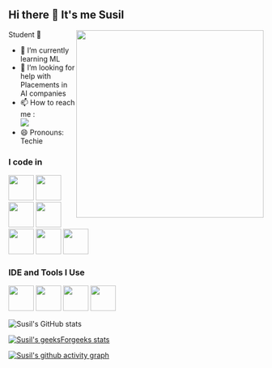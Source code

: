## Hi there 👋 It's me Susil

Student 🫡
<img align="right" width="370" height="370" src="https://i.pinimg.com/originals/aa/59/d1/aa59d139b93dde70ff207187c9f1d8bd.gif">
- 🌱 I’m currently learning ML
- 🤔 I’m looking for help with Placements in AI companies
- 📫 How to reach me :
<br /> [<img src="https://img.shields.io/badge/LinkedIn-0077B5?style=for-the-badge&logo=linkedin&logoColor=white" />](https://www.linkedin.com/in/susil-kumar-k-4b50a0240/)
- 😄 Pronouns: Techie

### I code in
<img height="50" width="50" src="https://img.icons8.com/color/48/000000/python.png" /> <img height="50" width="50" src="https://img.icons8.com/color/48/000000/c-programming.png" /> <img height="50" width="50" src="https://img.icons8.com/color/48/000000/c-plus-plus-logo.png" /> <img height="50" width="50" src="https://img.icons8.com/color/48/000000/html-5.png" /> <img height="50" width="50" src="https://img.icons8.com/color/48/000000/css3.png" />
<img height="50" width="50" src="https://img.icons8.com/color/48/000000/javascript.png"/> <img height="50" width="50" src="https://img.icons8.com/color/48/000000/mysql-logo.png"/>

### IDE and Tools I Use
<img height="50" width="50" src="https://img.icons8.com/color/48/000000/visual-studio-code-2019.png"/> <img height="50" width="50" src="https://img.icons8.com/color/50/000000/git.png"/> <img height="50" width="50" src="https://img.icons8.com/dusk/64/000000/anaconda.png"/> <img height="50" width="50" src="https://img.icons8.com/color/48/000000/figma--v1.png"/>

![Susil's GitHub stats](https://github-readme-stats.vercel.app/api?username=susil-123&theme=tokyonight&show_icons=true&&hide=issues,contribs)

[![Susil's geeksForgeeks stats](https://geeks-for-geeks-stats-api.vercel.app/?userName=susilkumarct20)](https://www.geeksforgeeks.org/user/susilkumarct20/)

[![Susil's github activity graph](https://github-readme-activity-graph.vercel.app/graph?username=susil-123&bg_color=0d0c0d&color=ab4fa5&line=bb2ab1&point=424242&area=true&hide_border=true)](https://github.com/susil-123/)
